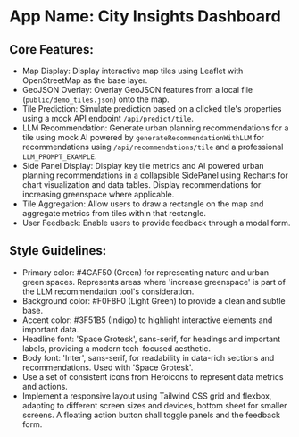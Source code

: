 # **App Name**: City Insights Dashboard

## Core Features:

- Map Display: Display interactive map tiles using Leaflet with OpenStreetMap as the base layer.
- GeoJSON Overlay: Overlay GeoJSON features from a local file (`public/demo_tiles.json`) onto the map.
- Tile Prediction: Simulate prediction based on a clicked tile's properties using a mock API endpoint `/api/predict/tile`.
- LLM Recommendation: Generate urban planning recommendations for a tile using mock AI powered by `generateRecommendationWithLLM` for recommendations using `/api/recommendations/tile` and a professional `LLM_PROMPT_EXAMPLE`.
- Side Panel Display: Display key tile metrics and AI powered urban planning recommendations in a collapsible SidePanel using Recharts for chart visualization and data tables. Display recommendations for increasing greenspace where applicable.
- Tile Aggregation: Allow users to draw a rectangle on the map and aggregate metrics from tiles within that rectangle.
- User Feedback: Enable users to provide feedback through a modal form.

## Style Guidelines:

- Primary color: #4CAF50 (Green) for representing nature and urban green spaces. Represents areas where 'increase greenspace' is part of the LLM recommendation tool's consideration.
- Background color: #F0F8F0 (Light Green) to provide a clean and subtle base.
- Accent color: #3F51B5 (Indigo) to highlight interactive elements and important data.
- Headline font: 'Space Grotesk', sans-serif, for headings and important labels, providing a modern tech-focused aesthetic.
- Body font: 'Inter', sans-serif, for readability in data-rich sections and recommendations. Used with 'Space Grotesk'.
- Use a set of consistent icons from Heroicons to represent data metrics and actions.
- Implement a responsive layout using Tailwind CSS grid and flexbox, adapting to different screen sizes and devices, bottom sheet for smaller screens. A floating action button shall toggle panels and the feedback form.